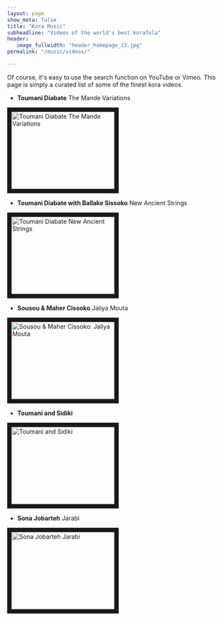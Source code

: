```yaml
---
layout: page
show_meta: false
title: "Kora Music"
subheadline: "Videos of the world's best korafola"
header:
   image_fullwidth: "header_homepage_13.jpg"
permalink: "/music/videos/"

---
```

Of course, it's easy to use the search function on YouTube or Vimeo. This page is simply a curated list of some of the finest kora videos.

- **Toumani Diabate**
The Mande Variations


<a href="{{ site.url }}{{ site.baseurl }}/music/videos2/">
<img src="http://img.youtube.com/vi/9zfAYKyDhAA/0.jpg" 
alt="Toumani Diabate The Mande Variations" width="240" height="180" border="10" /></a>


- **Toumani Diabate with Ballake Sissoko** 
New Ancient Strings


<a href="{{ site.url }}{{ site.baseurl }}/music/videos3/">
<img src="http://img.youtube.com/vi/Lx7hhA0Aits/0.jpg" 
alt="Toumani Diabate New Ancient Strings" width="240" height="180" border="10" /></a>

- **Sousou & Maher Cissoko** 
Jaliya Mouta

<a href="{{ site.url }}{{ site.baseurl }}/music/videos4/">
<img src="http://img.youtube.com/vi/NiXgWghf2mE/0.jpg" 
alt="Sousou & Maher Cissoko: Jaliya Mouta" width="240" height="180" border="10" /></a>

- **Toumani and Sidiki** 

<a href="{{ site.url }}{{ site.baseurl }}/music/videos5/">
<img src="http://img.youtube.com/vi/qPsvNN2iIrQ/0.jpg" 
alt="Toumani and Sidiki" width="240" height="180" border="10" /></a>

- **Sona Jobarteh** 
Jarabi

<a href="{{ site.url }}{{ site.baseurl }}/music/videos6/">
<img src="http://img.youtube.com/vi/oToZfPGMMBY/0.jpg" 
alt="Sona Jobarteh Jarabi" width="240" height="180" border="10" /></a>
